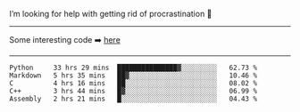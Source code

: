 I’m looking for help with getting rid of procrastination 🤔

-----

Some interesting code :arrow_right: [here](https://github.com/zhen8838/playground)

-----

<!--START_SECTION:waka-->
```text
Python     33 hrs 29 mins  ███████████████▓░░░░░░░░░   62.73 % 
Markdown   5 hrs 35 mins   ██▓░░░░░░░░░░░░░░░░░░░░░░   10.46 % 
C          4 hrs 16 mins   ██░░░░░░░░░░░░░░░░░░░░░░░   08.02 % 
C++        3 hrs 44 mins   █▓░░░░░░░░░░░░░░░░░░░░░░░   06.99 % 
Assembly   2 hrs 21 mins   █░░░░░░░░░░░░░░░░░░░░░░░░   04.43 % 
```
<!--END_SECTION:waka-->

<!--
**zhen8838/zhen8838** is a ✨ _special_ ✨ repository because its `README.md` (this file) appears on your GitHub profile.

Here are some ideas to get you started:

- 🔭 I’m currently working on ...
- 🌱 I’m currently learning ...
- 👯 I’m looking to collaborate on ...
 ...
- 💬 Ask me about ...
- 📫 How to reach me: ...
- 😄 Pronouns: ...
- ⚡ Fun fact: ...
-->
